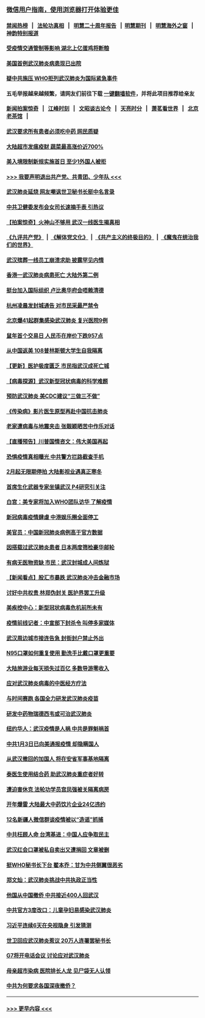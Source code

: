 ### [微信用户指南，使用浏览器打开体验更佳](https://github.com/gfw-breaker/banned-news1/blob/master/indexes/wechat-guide.md?t=0)
#### [禁闻热榜](热点新闻.md?t=0)  &nbsp;&nbsp;|&nbsp;&nbsp; [法轮功真相](https://github.com/gfw-breaker/truth/blob/master/README.md?t=0) &nbsp;&nbsp;|&nbsp;&nbsp; [明慧二十周年报告](https://github.com/gfw-breaker/mh-reports/blob/master/README.md?t=0) &nbsp;&nbsp;|&nbsp;&nbsp;[明慧期刊](https://github.com/gfw-breaker/mh-qikan) &nbsp;&nbsp;|&nbsp;&nbsp; [明慧海外之窗](https://github.com/gfw-breaker/mh-news/blob/master/README.md?t=0) &nbsp;&nbsp;|&nbsp;&nbsp; [神韵特别报道](https://github.com/gfw-breaker/mh-news/blob/master/shenyun.md?t=0)
#### [受疫情交通管制等影响 湖北上亿蛋鸡将断粮](../pages/nsc413/n11843243.md?t=02041701) 
#### [美国首例武汉肺炎病患现已出院](../pages/nsc413/n11842740.md?t=02041701) 
#### [疑中共施压 WHO拒列武汉肺炎为国际紧急事件](../pages/nsc413/n11843031.md?t=02041701) 
#### 五毛举报越来越频繁，请网友们前往下载 [一键翻墙软件](https://github.com/gfw-breaker/ssr-accounts)，并将此项目推荐给亲友
#### [新闻拍案惊奇](https://github.com/gfw-breaker/banned-news1/blob/master/pages/link4.md) &nbsp;&nbsp;|&nbsp;&nbsp; [江峰时刻](https://github.com/gfw-breaker/banned-news1/blob/master/pages/link4.md) &nbsp;&nbsp;|&nbsp;&nbsp; [文昭谈古论今](https://github.com/gfw-breaker/banned-news1/blob/master/pages/link4.md) &nbsp;&nbsp;|&nbsp;&nbsp; [天亮时分](https://github.com/gfw-breaker/banned-news1/blob/master/pages/link4.md) &nbsp;&nbsp;|&nbsp;&nbsp; [萧茗看世界](https://github.com/gfw-breaker/banned-news1/blob/master/pages/link4.md) &nbsp;&nbsp;|&nbsp;&nbsp; [北京老茶馆](https://github.com/gfw-breaker/banned-news1/blob/master/pages/link4.md) &nbsp;&nbsp;|&nbsp;&nbsp; 
#### [武汉要求所有患者必须吃中药 网民质疑](../pages/nsc413/n11842894.md?t=02041701) 
#### [大陆超市发瘟疫财 蔬菜最高涨价近700%](../pages/nsc413/n11842780.md?t=02041701) 
#### [美入境限制新规实施首日 至少1外国人被拒](../pages/nsc413/n11843058.md?t=02041701) 
#### [>>> 我要声明退出共产党、共青团、少年队 <<<](https://github.com/begood0513/goodnews/blob/master/quit/letter.md) 
#### [武汉肺炎延烧 网友嘲讽世卫秘书长挺中名言录](../pages/nsc413/n11843056.md?t=02041701) 
#### [中共卫健委发布会女司长速摘手表 引热议](../pages/nsc413/n11843116.md?t=02041701) 
#### [【拍案惊奇】火神山不够用 武汉一线医生揭真相](../pages/nsc413/n11842682.md?t=02041701) 
#### [《九评共产党》](https://github.com/begood0513/9ping.md/blob/master/README.md) &nbsp;|&nbsp; [《解体党文化》](../../../../jtdwh.md/blob/master/README.md)  &nbsp;|&nbsp; [《共产主义的终极目的》](../../../../gczydzjmd.md/blob/master/README.md) &nbsp;|&nbsp; [《魔鬼在统治我们的世界》](../../../../mgztzwmdsj.md/blob/master/README.md) 
#### [武汉殡葬一线员工崩溃求助 披露罕见内情](../pages/nsc413/n11842482.md?t=02041701) 
#### [香港一武汉肺炎病患死亡 大陆外第二例](../pages/nsc413/n11843026.md?t=02041701) 
#### [挺台加入国际组织 卢比奥华府会唔赖清德](../pages/nsc413/n11843023.md?t=02041701) 
#### [杭州凌晨发封城通告 对市民采最严禁令](../pages/nsc413/n11842758.md?t=02041701) 
#### [北京爆41起群集感染武汉肺炎 复兴医院9例](../pages/nsc413/n11841955.md?t=02041701) 
#### [鼠年首个交易日 人民币在岸价下跌957点](../pages/nsc413/n11842681.md?t=02041701) 
#### [从中国返美 108普林斯顿大学生自我隔离](../pages/nsc413/n11842714.md?t=02041701) 
#### [【更新】医护极度匮乏 市民指武汉成死亡城](../pages/nsc413/n11801312.md?t=02041701) 
#### [【病毒探源】武汉新型冠状病毒的科学难题](../pages/nsc413/n11842176.md?t=02041701) 
#### [预防武汉肺炎 美CDC建议“三做三不做”](../pages/nsc413/n11842700.md?t=02041701) 
#### [《传染病》影片医生原型再赴中国抗击肺炎](../pages/nsc413/n11842626.md?t=02041701) 
#### [老家遭病毒与地震夹击 张靓颖晒苦中作乐对话](../pages/nsc413/n11842054.md?t=02041701) 
#### [【直播预告】川普国情咨文：伟大美国再起](../pages/nsc413/n11842079.md?t=02041701) 
#### [恐惧疫情真相曝光 中共警方拦路截查手机](../pages/nsc413/n11842396.md?t=02041701) 
#### [2月起无限期停拍 大陆影视业遇真正寒冬](../pages/nsc413/n11842344.md?t=02041701) 
#### [首席生化武器专家坐镇武汉 P4研究引关注](../pages/nsc413/n11842412.md?t=02041701) 
#### [白宫：美专家将加入WHO团队访华 了解疫情](../pages/nsc413/n11842198.md?t=02041701) 
#### [新冠病毒疫情肆虐 中港娱乐圈全面停工](../pages/nsc413/n11842193.md?t=02041701) 
#### [美官员：中国新冠肺炎病例高于官方数据](../pages/nsc413/n11842452.md?t=02041701) 
#### [因搭载过武汉肺炎患者 日本两度筛检豪华邮轮](../pages/nsc413/n11842447.md?t=02041701) 
#### [有病无医物资缺 市民：武汉封城成人间炼狱](../pages/nsc413/n11839878.md?t=02041701) 
#### [【新闻看点】股汇市暴跌 武汉肺炎冲击金融市场](../pages/nsc413/n11842216.md?t=02041701) 
#### [讨好中共权贵 林郑伪封关 医护界罢工升级](../pages/nsc413/n11842359.md?t=02041701) 
#### [美疾控中心：新型冠状病毒危机前所未有](../pages/nsc413/n11842406.md?t=02041701) 
#### [疫情前线记者：中宣部下封杀令 叫停多家媒体](../pages/nsc413/n11842178.md?t=02041701) 
#### [武汉周边城市接连告急 封街封户禁止外出](../pages/nsc413/n11842277.md?t=02041701) 
#### [N95口罩如何重复使用 勤洗手比戴口罩更重要](../pages/nsc413/n11842236.md?t=02041701) 
#### [大陆旅游业每天损失过百亿 多数导游零收入](../pages/nsc413/n11842179.md?t=02041701) 
#### [应对武汉肺炎病毒的中医经方疗法](../pages/nsc413/n11842157.md?t=02041701) 
#### [与时间赛跑  各国全力研发武汉肺炎疫苗](../pages/nsc413/n11842149.md?t=02041701) 
#### [研发中药物瑞德西韦或可治武汉肺炎](../pages/nsc413/n11842100.md?t=02041701) 
#### [纽约华人：武汉疫情是人祸 中共是罪魁祸首](../pages/nsc413/n11840631.md?t=02041701) 
#### [中共1月3日已向美通报疫情 却隐瞒国人](../pages/nsc413/n11841978.md?t=02041701) 
#### [从武汉撤回的加国人 将在安省军事基地隔离](../pages/nsc413/n11840777.md?t=02041701) 
#### [泰医生使用结合药 助武汉肺炎重症者好转](../pages/nsc413/n11842096.md?t=02041701) 
#### [遭迫害休克 法轮功学员宫凤强被关隔离病房](../pages/nsc413/n11841492.md?t=02041701) 
#### [开年爆雷  大陆最大中药饮片企业24亿违约](../pages/nsc413/n11841904.md?t=02041701) 
#### [12名新疆人微信群谈疫情被以“造谣”抓捕](../pages/nsc413/n11839897.md?t=02041701) 
#### [中共枉顾人命 台湾基进：中国人应争取民主](../pages/nsc413/n11841532.md?t=02041701) 
#### [武汉红会口罩被私自卖出又遭捐回 文章被删](../pages/nsc413/n11841871.md?t=02041701) 
#### [挺WHO秘书长下台 翟本乔：甘为中共侧翼很恶劣](../pages/nsc413/n11841484.md?t=02041701) 
#### [郑文灿：武汉肺炎挑战中共执政正当性](../pages/nsc413/n11841537.md?t=02041701) 
#### [他国从中国撤侨 中共接近400人回武汉](../pages/nsc413/n11841290.md?t=02041701) 
#### [中共官方3度改口：儿童孕妇易感染武汉肺炎](../pages/nsc413/n11841631.md?t=02041701) 
#### [习近平连续6天在央视隐身 引发猜测](../pages/nsc413/n11841881.md?t=02041701) 
#### [世卫回应武汉肺炎惹议 20万人连署罢秘书长](../pages/nsc413/n11841664.md?t=02041701) 
#### [G7将开电话会议 讨论应对武汉肺炎](../pages/nsc413/n11841658.md?t=02041701) 
#### [母亲超市染病 医院排长人龙 见尸袋无人认领](../pages/nsc413/n11841762.md?t=02041701) 
#### [中共为何要求各国深夜撤侨？](../pages/nsc413/n11841731.md?t=02041701) 

----
#### [ >>> 更早内容 <<< ](../indexes/nsc413-earlier.md)
